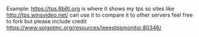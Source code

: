 Example: https://tps.6b6t.org is where it shows my tps so sites like http://tps.winsvideo.net/ can use it to compare it to other servers
feel free to fork but please include credit https://www.spigotmc.org/resources/leeestpsmonitor.80346/
